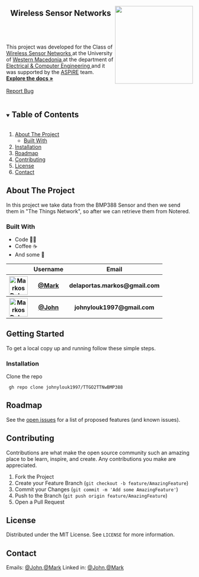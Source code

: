 <p align="center">
  <a href="https://aspire.uowm.gr">
    <img style="float:right; width: 15em" src="https://aspire.uowm.gr/wp-content/uploads/2019/03/aspire_logo_official-300x143.png" >
  </a>

  <h2 align="center" style="margin-top: 1em;">Wireless Sensor Networks</h2> 
</p>


<p align="left" style="margin-top: 5em">
    This project was developed for the Class of <a href="https://ece.uowm.gr/courses.php?view_course=26&lan=en"> Wireless Sensor Networks </a> at the University of <a href="uowm.gr"> Western Macedonia </a> at the department of <a href="ece.uowm.gr"> Electrical & Computer Engineering </a > and it was supported by the <a href="https://aspire.uowm.gr">ASPiRE</a> team. 
    <br />
    <a href=""><strong>Explore the docs »</strong></a>
    <br />
    <br />
    <a href="https://github.com/johnylouk1997/TTGO-LoRa-ESP32-BMP280/issues">Report Bug</a>
</p>


<!-- TABLE OF CONTENTS -->
<details open="open">
  <summary><h2 style="display: inline-block">Table of Contents</h2></summary>
  <ol>
    <li>
      <a href="#about-the-project">About The Project</a>
      <ul>
        <li><a href="#built-with">Built With</a></li>
      </ul>
    </li>
    <li><a href="#installation">Installation</a></li>
    <li><a href="#roadmap">Roadmap</a></li>
    <li><a href="#contributing">Contributing</a></li>
    <li><a href="#license">License</a></li>
    <li><a href="#contact">Contact</a></li>
  </ol>
</details>

<!-- ABOUT THE PROJECT -->
## About The Project

In this project we take data from the BMP388 Sensor and then we send them in "The Things Network", so after we can retrieve them from Notered.

### Built With

* Code 👨‍💻
* Coffee ☕
* And some 💖

<table style="width: 100%;">
    <tr>
        <th></th>
        <th>Username</th>
        <th>Email</th>
    </tr>
    <tr>
        <th><img src="https://avatars.githubusercontent.com/markdlp"      height="50px" title="Markos Delaportas"/></th>
        <th><a href="https://github.com/markdlp">@Mark</a></th>
        <th>delaportas.markos@gmail.com</th>
    </tr>
    <tr>
      <th><img src="https://avatars.githubusercontent.com/johnylouk1997"      height="50px" title="Markos Delaportas"/></th>
      <th><a href="https://github.com/johnylouk1997">@John</a></th>
      <th>johnylouk1997@gmail.com</th>
</table>

<!-- GETTING STARTED -->
## Getting Started

To get a local copy up and running follow these simple steps.

### Installation
  
  Clone the repo
   ```
    gh repo clone johnylouk1997/TTGO2TTNwBMP388
   ```



<!-- ROADMAP -->
## Roadmap

See the [open issues](https://github.com/johnylouk1997/TTGO-LoRa-ESP32-BMP280/issues) for a list of proposed features (and known issues).



<!-- CONTRIBUTING -->
## Contributing

Contributions are what make the open source community such an amazing place to be learn, inspire, and create. Any contributions you make are appreciated.

1. Fork the Project
2. Create your Feature Branch (`git checkout -b feature/AmazingFeature`)
3. Commit your Changes (`git commit -m 'Add some AmazingFeature'`)
4. Push to the Branch (`git push origin feature/AmazingFeature`)
5. Open a Pull Request

<!-- LICENSE -->
## License

Distributed under the MIT License. See `LICENSE` for more information.

<!-- CONTACT -->
## Contact

Emails: <a href="mailto:johnylouk1997@gmail.com">@John</a>,<a href="mailto:delaportas.markos@gmail.com">@Mark</a>
Linked in: <a href="https://www.linkedin.com/in/%CE%B3%CE%B9%CE%AC%CE%BD%CE%BD%CE%B7%CF%82-%CE%BB%CE%BF%CF%85%CE%BA%CE%AC%CF%82-359755188/">@John</a>,<a href="https://www.linkedin.com/in/markos-delaportas-485590164/">@Mark</a>
